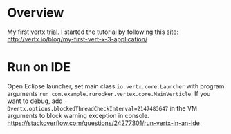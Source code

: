 # Overview
My first vertx trial.
I started the tutorial by following this site: http://vertx.io/blog/my-first-vert-x-3-application/

# Run on IDE
Open Eclipse launcher, set main class `io.vertx.core.Launcher` with program arguments `run com.example.rurocker.vertex.core.MainVerticle`.
If you want to debug, add `-Dvertx.options.blockedThreadCheckInterval=2147483647` in the VM arguments to block warning exception in console.
https://stackoverflow.com/questions/24277301/run-vertx-in-an-ide